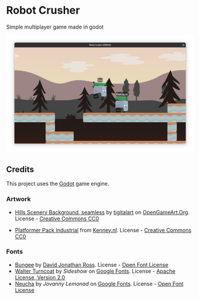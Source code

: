 # Robot Crusher

Simple multiplayer game made in godot

![Two robots, one is jumping](docs/images/screenshot.png)

## Credits

This project uses the [Godot](https://godotengine.org/) game engine.

### Artwork

- [Hills Scenery Background, seamless](https://opengameart.org/content/hills-scenery-background-seamless) by [tigitalart](https://opengameart.org/users/tigitalart) on [OpenGameArt.Org](https://opengameart.org/). License - [Creative Commons CC0](https://creativecommons.org/publicdomain/zero/1.0/)

- [Platformer Pack Industrial](https://kenney.nl/assets/platformer-pack-industrial) from [Kenney.nl](https://kenney.nl). License - [Creative Commons CC0](https://creativecommons.org/publicdomain/zero/1.0/)

### Fonts

- [Bungee](https://djr.com/bungee) by [David Jonathan Ross](https://djr.com/). License - [Open Font License](https://openfontlicense.org/)
- [Walter Turncoat](https://fonts.google.com/specimen/Walter+Turncoat) by *Sideshow* on [Google Fonts](https://fonts.google.com). License - [Apache License, Version 2.0](https://www.apache.org/licenses/LICENSE-2.0)
- [Neucha](https://fonts.google.com/specimen/Neucha) by *Jovanny Lemonad* on [Google Fonts](https://fonts.google.com). License - [Open Font License](https://openfontlicense.org/)

